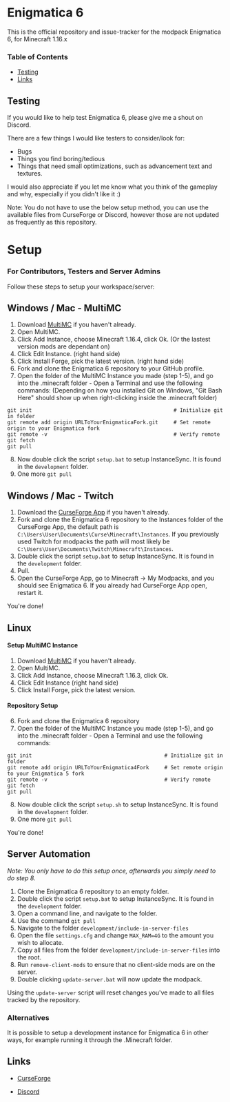 # Enigmatica 6

This is the official repository and issue-tracker for the modpack Enigmatica 6, for Minecraft 1.16.x

### Table of Contents
* [Testing](#testing)
* [Links](#links)

## Testing
If you would like to help test Enigmatica 6, please give me a shout on Discord.

There are a few things I would like testers to consider/look for:

* Bugs
* Things you find boring/tedious
* Things that need small optimizations, such as advancement text and textures.

I would also appreciate if you let me know what you think of the gameplay and why, especially if you didn't like it :)

Note: You do not have to use the below setup method, you can use the available files from CurseForge or Discord, however those are not updated as frequently as this repository.

# Setup 

### For Contributors, Testers and Server Admins

Follow these steps to setup your workspace/server:

## Windows / Mac - MultiMC

1) Download [MultiMC](https://multimc.org/#Download) if you haven't already.
2) Open MultiMC.
3) Click Add Instance, choose Minecraft 1.16.4, click Ok. (Or the lastest version mods are dependant on)
4) Click Edit Instance. (right hand side)
5) Click Install Forge, pick the latest version. (right hand side)
6) Fork and clone the Enigmatica 6 repository to your GitHub profile.
7) Open the folder of the MultiMC Instance you made (step 1-5), and go into the .minecraft folder - Open a Terminal and use the following commands:
(Depending on how you installed Git on Windows, "Git Bash Here" should show up when right-clicking inside the .minecraft folder)
```
git init                                              # Initialize git in folder
git remote add origin URLToYourEnigmaticaFork.git     # Set remote origin to your Enigmatica fork
git remote -v                                         # Verify remote
git fetch
git pull
```

8) Now double click the script `setup.bat` to setup InstanceSync. It is found in the `development` folder.
9) One more `git pull`

## Windows / Mac - Twitch

1) Download the [CurseForge App](https://curseforge.overwolf.com/) if you haven't already.
2) Fork and clone the Enigmatica 6 repository to the Instances folder of the CurseForge App, the default path is `C:\Users\User\Documents\Curse\Minecraft\Instances`. If you previously used Twitch for modpacks the path will most likely be `C:\Users\User\Documents\Twitch\Minecraft\Instances`.
3) Double click the script `setup.bat` to setup InstanceSync. It is found in the `development` folder.
4) Pull.
5) Open the CurseForge App, go to Minecraft -> My Modpacks, and you should see Enigmatica 6. If you already had CurseForge App open, restart it.

You're done!

## Linux

#### Setup MultiMC Instance

1) Download [MultiMC](https://multimc.org/#Download) if you haven't already.
2) Open MultiMC.
3) Click Add Instance, choose Minecraft 1.16.3, click Ok.
4) Click Edit Instance (right hand side)
5) Click Install Forge, pick the latest version.

#### Repository Setup

6) Fork and clone the Enigmatica 6 repository
7) Open the folder of the MultiMC Instance you made (step 1-5), and go into the .minecraft folder - Open a Terminal and use the following commands:

```
git init                                           # Initialize git in folder
git remote add origin URLToYourEnigmatica4Fork     # Set remote origin to your Enigmatica 5 fork
git remote -v                                      # Verify remote
git fetch
git pull
```

8) Now double click the script `setup.sh` to setup InstanceSync. It is found in the `development` folder.
9) One more `git pull`

You're done!

## Server Automation

*Note: You only have to do this setup once, afterwards you simply need to do step 8.*
1) Clone the Enigmatica 6 repository to an empty folder.
2) Double click the script `setup.bat` to setup InstanceSync. It is found in the `development` folder.
3) Open a command line, and navigate to the folder.
4) Use the command `git pull`
5) Navigate to the folder `development/include-in-server-files`
6) Open the file `settings.cfg` and change `MAX_RAM=4G` to the amount you wish to allocate.
7) Copy all files from the folder `development/include-in-server-files` into the root.
8) Run `remove-client-mods` to ensure that no client-side mods are on the server.
9) Double clicking `update-server.bat` will now update the modpack.

Using the `update-server` script will reset changes you've made to all files tracked by the repository.

### Alternatives

It is possible to setup a development instance for Enigmatica 6 in other ways, for example running it through the .Minecraft folder.

## Links

* [CurseForge](https://www.curseforge.com/minecraft/modpacks/enigmatica6)

* [Discord](https://discord.gg/HnWNd7X)
